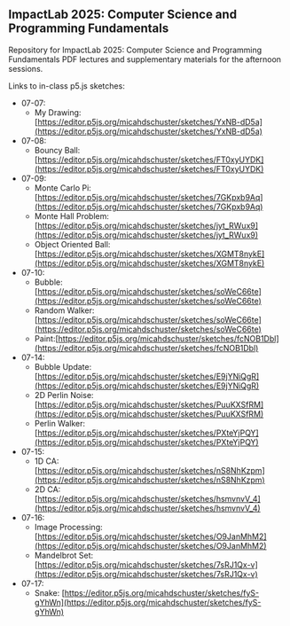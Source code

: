 ## ImpactLab 2025: Computer Science and Programming Fundamentals

Repository for ImpactLab 2025: Computer Science and Programming Fundamentals PDF lectures and supplementary materials for the afternoon sessions.

Links to in-class p5.js sketches:

 - 07-07:
     - My Drawing: [https://editor.p5js.org/micahdschuster/sketches/YxNB-dD5a](https://editor.p5js.org/micahdschuster/sketches/YxNB-dD5a)
 - 07-08:
     - Bouncy Ball: [https://editor.p5js.org/micahdschuster/sketches/FT0xyUYDK](https://editor.p5js.org/micahdschuster/sketches/FT0xyUYDK)
 - 07-09:
     - Monte Carlo Pi: [https://editor.p5js.org/micahdschuster/sketches/7GKpxb9Aq](https://editor.p5js.org/micahdschuster/sketches/7GKpxb9Aq)
     - Monte Hall Problem: [https://editor.p5js.org/micahdschuster/sketches/jyt_RWux9](https://editor.p5js.org/micahdschuster/sketches/jyt_RWux9)
     - Object Oriented Ball: [https://editor.p5js.org/micahdschuster/sketches/XGMT8nykE](https://editor.p5js.org/micahdschuster/sketches/XGMT8nykE)
 - 07-10:
     - Bubble: [https://editor.p5js.org/micahdschuster/sketches/soWeC66te](https://editor.p5js.org/micahdschuster/sketches/soWeC66te)
     - Random Walker: [https://editor.p5js.org/micahdschuster/sketches/soWeC66te](https://editor.p5js.org/micahdschuster/sketches/soWeC66te)
     - Paint:[https://editor.p5js.org/micahdschuster/sketches/fcNOB1Dbl](https://editor.p5js.org/micahdschuster/sketches/fcNOB1Dbl)
 - 07-14:
     - Bubble Update: [https://editor.p5js.org/micahdschuster/sketches/E9jYNiQgR](https://editor.p5js.org/micahdschuster/sketches/E9jYNiQgR)
     - 2D Perlin Noise: [https://editor.p5js.org/micahdschuster/sketches/PuuKXSfRM](https://editor.p5js.org/micahdschuster/sketches/PuuKXSfRM)
     - Perlin Walker: [https://editor.p5js.org/micahdschuster/sketches/PXteYjPQY](https://editor.p5js.org/micahdschuster/sketches/PXteYjPQY)
 - 07-15:
     - 1D CA: [https://editor.p5js.org/micahdschuster/sketches/nS8NhKzpm](https://editor.p5js.org/micahdschuster/sketches/nS8NhKzpm)
     - 2D CA: [https://editor.p5js.org/micahdschuster/sketches/hsmvnvV_4](https://editor.p5js.org/micahdschuster/sketches/hsmvnvV_4)
 - 07-16:
     - Image Processing: [https://editor.p5js.org/micahdschuster/sketches/O9JanMhM2](https://editor.p5js.org/micahdschuster/sketches/O9JanMhM2)
     - Mandelbrot Set: [https://editor.p5js.org/micahdschuster/sketches/7sRJ1Qx-v](https://editor.p5js.org/micahdschuster/sketches/7sRJ1Qx-v)
 - 07-17:
     - Snake: [https://editor.p5js.org/micahdschuster/sketches/fyS-gYhWn](https://editor.p5js.org/micahdschuster/sketches/fyS-gYhWn)
